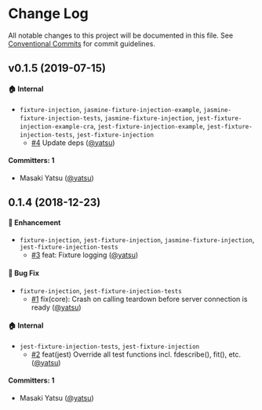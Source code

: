# Change Log

All notable changes to this project will be documented in this file.
See [Conventional Commits](https://conventionalcommits.org) for commit guidelines.

## v0.1.5 (2019-07-15)

#### :house: Internal
* `fixture-injection`, `jasmine-fixture-injection-example`, `jasmine-fixture-injection-tests`, `jasmine-fixture-injection`, `jest-fixture-injection-example-cra`, `jest-fixture-injection-example`, `jest-fixture-injection-tests`, `jest-fixture-injection`
  * [#4](https://github.com/yatsu/fixture-injection/pull/4) Update deps ([@yatsu](https://github.com/yatsu))

#### Committers: 1
- Masaki Yatsu ([@yatsu](https://github.com/yatsu))

## 0.1.4 (2018-12-23)

#### :rocket: Enhancement
* `fixture-injection`, `jest-fixture-injection`, `jasmine-fixture-injection`, `jest-fixture-injection-tests`
  * [#3](https://github.com/yatsu/fixture-injection/pull/3) feat: Fixture logging ([@yatsu](https://github.com/yatsu))

#### :bug: Bug Fix
* `fixture-injection`, `jest-fixture-injection-tests`
  * [#1](https://github.com/yatsu/fixture-injection/pull/1) fix(core): Crash on calling teardown before server connection is ready ([@yatsu](https://github.com/yatsu))

#### :house: Internal
* `jest-fixture-injection-tests`, `jest-fixture-injection`
  * [#2](https://github.com/yatsu/fixture-injection/pull/2) feat(jest) Override all test functions incl. fdescribe(), fit(), etc. ([@yatsu](https://github.com/yatsu))

#### Committers: 1
- Masaki Yatsu ([@yatsu](https://github.com/yatsu))
